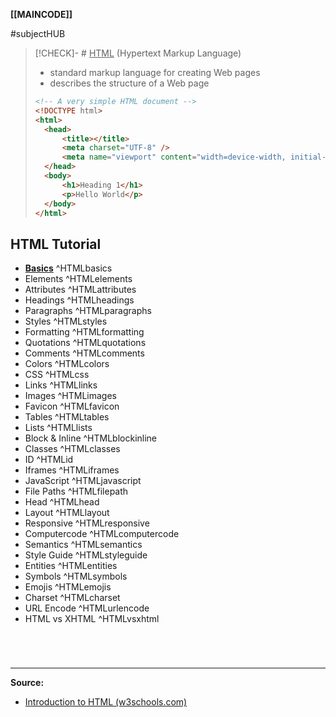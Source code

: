 **[[MAINCODE]]**

#subjectHUB
>[!CHECK]- # <u>HTML</u> (Hypertext Markup Language)
>- standard markup language for creating Web pages
>- describes the structure of a Web page
> ```HTML
> <!-- A very simple HTML document -->
> <!DOCTYPE html>
> <html>
> 	<head>
> 		<title></title>
> 		<meta charset="UTF-8" />
> 		<meta name="viewport" content="width=device-width, initial-scale=1.0" />
> 	</head>
> 	<body>
> 		<h1>Heading 1</h1>
> 		<p>Hello World</p>
> 	</body>
> </html>
> ```

## HTML Tutorial

- **[Basics](HTMLBASICS.md)** ^HTMLbasics
- Elements ^HTMLelements
- Attributes ^HTMLattributes
- Headings ^HTMLheadings
- Paragraphs ^HTMLparagraphs
- Styles ^HTMLstyles
- Formatting ^HTMLformatting
- Quotations ^HTMLquotations
- Comments ^HTMLcomments
- Colors ^HTMLcolors
- CSS ^HTMLcss
- Links ^HTMLlinks
- Images ^HTMLimages
- Favicon ^HTMLfavicon
- Tables ^HTMLtables
- Lists ^HTMLlists
- Block & Inline ^HTMLblockinline
- Classes ^HTMLclasses
- ID ^HTMLid
- Iframes ^HTMLiframes
- JavaScript ^HTMLjavascript
- File Paths ^HTMLfilepath
- Head ^HTMLhead
- Layout ^HTMLlayout
- Responsive ^HTMLresponsive
- Computercode ^HTMLcomputercode
- Semantics ^HTMLsemantics
- Style Guide ^HTMLstyleguide
- Entities ^HTMLentities
- Symbols ^HTMLsymbols
- Emojis ^HTMLemojis
- Charset ^HTMLcharset
- URL Encode ^HTMLurlencode
- HTML vs XHTML ^HTMLvsxhtml

<br>

# 
---
**Source:**
- [Introduction to HTML (w3schools.com)](https://www.w3schools.com/html/html_intro.asp)